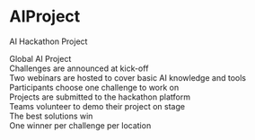 # AIProject
AI Hackathon Project<br />

Global AI Project<br />
Challenges are announced at kick-off <br />
Two webinars are hosted to cover basic AI knowledge and tools<br />
Participants choose one challenge to work on<br />
Projects are submitted to the hackathon platform<br />
Teams volunteer to demo their project on stage<br />
The best solutions win<br />
One winner per challenge per location<br />
